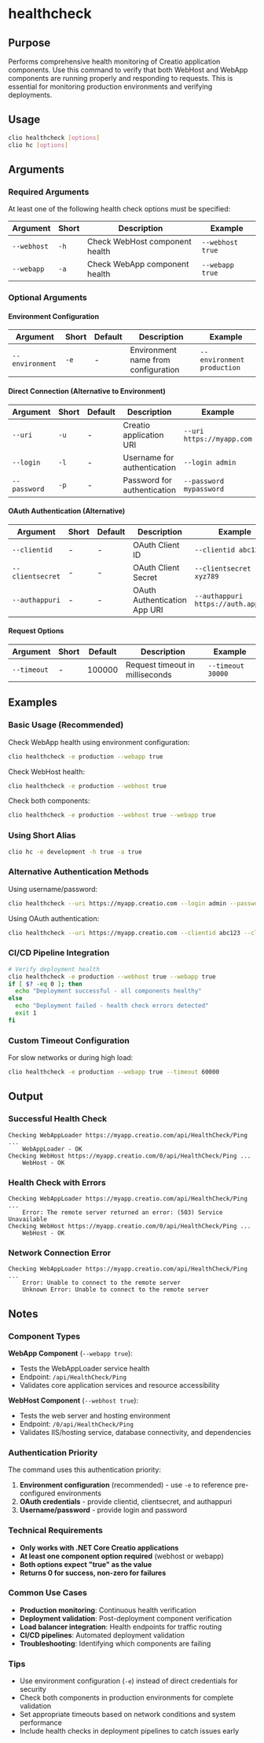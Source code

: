 # healthcheck

## Purpose

Performs comprehensive health monitoring of Creatio application components. Use this command to verify that both WebHost and WebApp components are running properly and responding to requests. This is essential for monitoring production environments and verifying deployments.

## Usage

```bash
clio healthcheck [options]
clio hc [options]
```

## Arguments

### Required Arguments
At least one of the following health check options must be specified:

| Argument     | Short | Description                    | Example             |
|--------------|-------|--------------------------------|---------------------|
| `--webhost`  | `-h`  | Check WebHost component health | `--webhost true`    |
| `--webapp`   | `-a`  | Check WebApp component health  | `--webapp true`     |

### Optional Arguments

#### Environment Configuration
| Argument        | Short | Default | Description                           | Example                     |
|-----------------|-------|---------|---------------------------------------|-----------------------------|
| `--environment` | `-e`  | -       | Environment name from configuration   | `--environment production`  |

#### Direct Connection (Alternative to Environment)
| Argument        | Short | Default | Description                           | Example                           |
|-----------------|-------|---------|---------------------------------------|-----------------------------------|
| `--uri`         | `-u`  | -       | Creatio application URI               | `--uri https://myapp.com`         |
| `--login`       | `-l`  | -       | Username for authentication           | `--login admin`                   |
| `--password`    | `-p`  | -       | Password for authentication           | `--password mypassword`           |

#### OAuth Authentication (Alternative)
| Argument         | Short | Default | Description                          | Example                              |
|------------------|-------|---------|--------------------------------------|--------------------------------------|
| `--clientid`     | -     | -       | OAuth Client ID                      | `--clientid abc123`                  |
| `--clientsecret` | -     | -       | OAuth Client Secret                  | `--clientsecret xyz789`              |
| `--authappuri`   | -     | -       | OAuth Authentication App URI         | `--authappuri https://auth.app.com`  |

#### Request Options
| Argument    | Short | Default  | Description                     | Example              |
|-------------|-------|----------|---------------------------------|----------------------|
| `--timeout` | -     | 100000   | Request timeout in milliseconds | `--timeout 30000`    |

## Examples

### Basic Usage (Recommended)

Check WebApp health using environment configuration:
```bash
clio healthcheck -e production --webapp true
```

Check WebHost health:
```bash
clio healthcheck -e production --webhost true
```

Check both components:
```bash
clio healthcheck -e production --webhost true --webapp true
```

### Using Short Alias

```bash
clio hc -e development -h true -a true
```

### Alternative Authentication Methods

Using username/password:
```bash
clio healthcheck --uri https://myapp.creatio.com --login admin --password mypassword --webapp true
```

Using OAuth authentication:
```bash
clio healthcheck --uri https://myapp.creatio.com --clientid abc123 --clientsecret xyz789 --authappuri https://auth.creatio.com --webhost true
```

### CI/CD Pipeline Integration

```bash
# Verify deployment health
clio healthcheck -e production --webhost true --webapp true
if [ $? -eq 0 ]; then
  echo "Deployment successful - all components healthy"
else
  echo "Deployment failed - health check errors detected"
  exit 1
fi
```

### Custom Timeout Configuration

For slow networks or during high load:
```bash
clio healthcheck -e production --webapp true --timeout 60000
```

## Output

### Successful Health Check
```
Checking WebAppLoader https://myapp.creatio.com/api/HealthCheck/Ping ...
	WebAppLoader - OK
Checking WebHost https://myapp.creatio.com/0/api/HealthCheck/Ping ...
	WebHost - OK
```

### Health Check with Errors
```
Checking WebAppLoader https://myapp.creatio.com/api/HealthCheck/Ping ...
	Error: The remote server returned an error: (503) Service Unavailable
Checking WebHost https://myapp.creatio.com/0/api/HealthCheck/Ping ...
	WebHost - OK
```

### Network Connection Error
```
Checking WebAppLoader https://myapp.creatio.com/api/HealthCheck/Ping ...
	Error: Unable to connect to the remote server
	Unknown Error: Unable to connect to the remote server
```

## Notes

### Component Types

**WebApp Component** (`--webapp true`):
- Tests the WebAppLoader service health
- Endpoint: `/api/HealthCheck/Ping`
- Validates core application services and resource accessibility

**WebHost Component** (`--webhost true`):
- Tests the web server and hosting environment
- Endpoint: `/0/api/HealthCheck/Ping`
- Validates IIS/hosting service, database connectivity, and dependencies

### Authentication Priority
The command uses this authentication priority:
1. **Environment configuration** (recommended) - use `-e` to reference pre-configured environments
2. **OAuth credentials** - provide clientid, clientsecret, and authappuri  
3. **Username/password** - provide login and password

### Technical Requirements
- **Only works with .NET Core Creatio applications**
- **At least one component option required** (webhost or webapp)
- **Both options expect "true" as the value**
- **Returns 0 for success, non-zero for failures**

### Common Use Cases
- **Production monitoring**: Continuous health verification
- **Deployment validation**: Post-deployment component verification  
- **Load balancer integration**: Health endpoints for traffic routing
- **CI/CD pipelines**: Automated deployment validation
- **Troubleshooting**: Identifying which components are failing

### Tips
- Use environment configuration (`-e`) instead of direct credentials for security
- Check both components in production environments for complete validation
- Set appropriate timeouts based on network conditions and system performance
- Include health checks in deployment pipelines to catch issues early